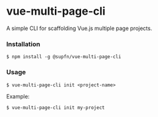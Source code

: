# vue-multi-page-cli

A simple CLI for scaffolding Vue.js multiple page projects.

### Installation

```shell
$ npm install -g @supfn/vue-multi-page-cli
```


### Usage

```shell
$ vue-multi-page-cli init <project-name>
```

Example:

```shell
$ vue-multi-page-cli init my-project
```
